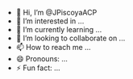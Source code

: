 - 👋 Hi, I’m @JPiscoyaACP
- 👀 I’m interested in ...
- 🌱 I’m currently learning ...
- 💞️ I’m looking to collaborate on ...
- 📫 How to reach me ...
- 😄 Pronouns: ...
- ⚡ Fun fact: ...

<!---
JPiscoyaACP/JPiscoyaACP is a ✨ special ✨ repository because its `README.md` (this file) appears on your GitHub profile.
You can click the Preview link to take a look at your changes.
--->
